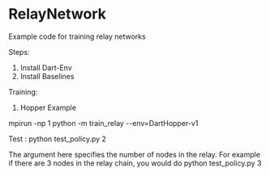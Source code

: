 # RelayNetwork
Example code for training relay networks

Steps:
1. Install Dart-Env
2. Install Baselines


Training:

1) Hopper Example

mpirun -np 1 python -m train_relay --env=DartHopper-v1
 
Test : 
python test_policy.py 2

The argument here specifies the number of nodes in the relay. For example if there are 3 nodes in the relay chain, you would do
python test_policy.py 3
